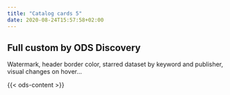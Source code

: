 ```yaml
---
title: "Catalog cards 5"
date: 2020-08-24T15:57:58+02:00
---
```



## Full custom by ODS Discovery

Watermark, header border color, starred dataset by keyword and publisher, visual changes on hover...


{{< ods-content >}}